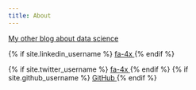 ```yaml
---
title: About
---
```


<link rel="stylesheet" href="//maxcdn.bootstrapcdn.com/font-awesome/4.3.0/css/font-awesome.min.css">

[My other blog about data science](www.subsubroutine.com)

<div>
{% if site.linkedin_username %}
    <a href="https://au.linkedin.com/in/{{ site.linkedin_username }}">
      <i class="fa fa-linkedin"></i> fa-4x <!--LinkedIn -->
    </a>
{% endif %}

{% if site.twitter_username %}
    <a href="https://twitter.com/{{ site.twitter_username }}">
      <i class="fa fa-twitter"></i> fa-4x <!--Twitter -->
    </a>
{% endif %}
{% if site.github_username %}
    <a href="https://github.com/{{ site.github_username }}">
      <i class="fa fa-github"></i> GitHub
    </a>
{% endif %}
</div>
